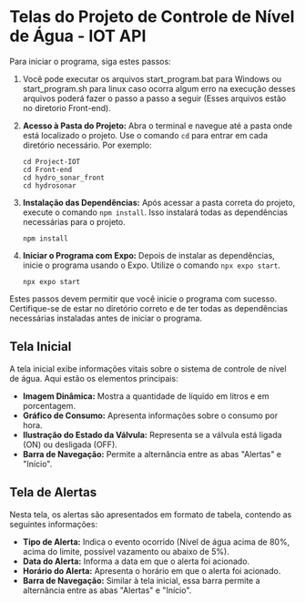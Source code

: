 
# Telas do Projeto de Controle de Nível de Água - IOT API
Para iniciar o programa, siga estes passos:

1. Você pode executar os arquivos start_program.bat para Windows ou start\_program.sh para linux caso ocorra algum erro na execução desses arquivos poderá fazer o passo a passo a seguir (Esses arquivos estão no diretorio Front-end).

1. **Acesso à Pasta do Projeto:**
   Abra o terminal e navegue até a pasta onde está localizado o projeto. Use o comando `cd` para entrar em cada diretório necessário. Por exemplo:
   ```
   cd Project-IOT
   cd Front-end
   cd hydro_sonar_front
   cd hydrosonar
   ```

2. **Instalação das Dependências:**
   Após acessar a pasta correta do projeto, execute o comando `npm install`. Isso instalará todas as dependências necessárias para o projeto.

   ```
   npm install
   ```

3. **Iniciar o Programa com Expo:**
   Depois de instalar as dependências, inicie o programa usando o Expo. Utilize o comando `npx expo start`.

   ```
   npx expo start
   ```

Estes passos devem permitir que você inicie o programa com sucesso. Certifique-se de estar no diretório correto e de ter todas as dependências necessárias instaladas antes de iniciar o programa.

## Tela Inicial

A tela inicial exibe informações vitais sobre o sistema de controle de nível de água. Aqui estão os elementos principais:

- **Imagem Dinâmica:** Mostra a quantidade de líquido em litros e em porcentagem.
- **Gráfico de Consumo:** Apresenta informações sobre o consumo por hora.
- **Ilustração do Estado da Válvula:** Representa se a válvula está ligada (ON) ou desligada (OFF).
- **Barra de Navegação:** Permite a alternância entre as abas "Alertas" e "Início".



## Tela de Alertas

Nesta tela, os alertas são apresentados em formato de tabela, contendo as seguintes informações:

- **Tipo de Alerta:** Indica o evento ocorrido (Nível de água acima de 80%, acima do limite, possível vazamento ou abaixo de 5%).
- **Data do Alerta:** Informa a data em que o alerta foi acionado.
- **Horário do Alerta:** Apresenta o horário em que o alerta foi acionado.
- **Barra de Navegação:** Similar à tela inicial, essa barra permite a alternância entre as abas "Alertas" e "Início".

